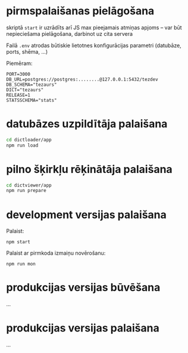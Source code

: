 # pirmspalaišanas pielāgošana

skriptā ```start``` ir uzrādīts arī JS max pieejamais atmiņas apjoms – var būt nepieciešama pielāgošana, darbinot uz cita servera

Failā ```.env``` atrodas būtiskie lietotnes konfigurācijas parametri (datubāze, ports, shēma, ...)

Piemēram:

```env
PORT=3000
DB_URL=postgres://postgres:........@127.0.0.1:5432/tezdev
DB_SCHEMA="tezaurs"
DICT="tezaurs"
RELEASE=1
STATSSCHEMA="stats"
```


# datubāzes uzpildītāja palaišana

```bash
cd dictloader/app
npm run load
```

# pilno šķirkļu rēķinātāja palaišana

```bash
cd dictviewer/app
npm run prepare
```

# development versijas palaišana

Palaist:
```
npm start
```

Palaist ar pirmkoda izmaiņu novērošanu:
```
npm run mon
```

# produkcijas versijas būvēšana

...

# produkcijas versijas palaišana

...
